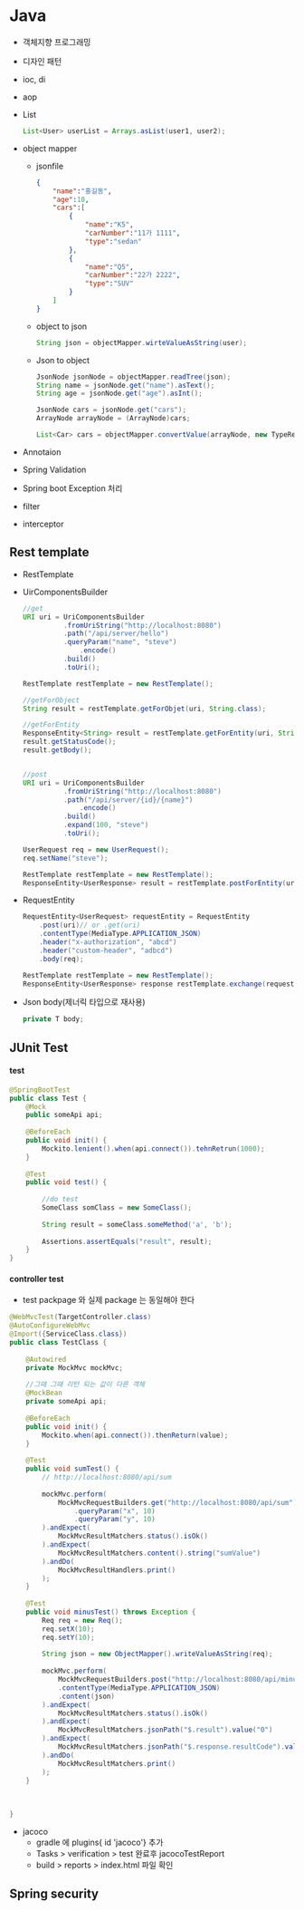 # Java



- 객체지향 프로그래밍

- 디자인 패턴

- ioc, di

- aop

- List

  ```java
  List<User> userList = Arrays.asList(user1, user2);
  ```

- object mapper

  - jsonfile

    ```json
    {
        "name":"홍길동",
        "age":10,
        "cars":[
            {
                "name":"K5",
                "carNumber":"11가 1111",
                "type":"sedan"
            },
            {
                "name":"Q5",
                "carNumber":"22가 2222",
                "type":"SUV"
            }
        ]
    }
    ```

    

  - object to json

    ```java
    String json = objectMapper.wirteValueAsString(user);
    ```

  - Json to object

    ```java
    JsonNode jsonNode = objectMapper.readTree(json);
    String name = jsonNode.get("name").asText();
    String age = jsonNode.get("age").asInt();
    
    JsonNode cars = jsonNode.get("cars");
    ArrayNode arrayNode = (ArrayNode)cars;
    
    List<Car> cars = objectMapper.convertValue(arrayNode, new TypeReference<List<Car>>(){});
    ```



- Annotaion
- Spring Validation
- Spring boot Exception 처리
- filter
- interceptor



## Rest template

- RestTemplate

- UirComponentsBuilder

  ```java
  //get
  URI uri = UriComponentsBuilder
      		.fromUriString("http://localhost:8080")
      		.path("/api/server/hello")
      		.queryParam("name", "steve")
     			.encode()
      		.build()
      		.toUri();
  
  RestTemplate restTemplate = new RestTemplate();
  
  //getForObject
  String result = restTemplate.getForObjet(uri, String.class);
  
  //getForEntity
  ResponseEntity<String> result = restTemplate.getForEntity(uri, String.class/*return type*/);
  result.getStatusCode();
  result.getBody();
  
  
  //post
  URI uri = UriComponentsBuilder
      		.fromUriString("http://localhost:8080")
      		.path("/api/server/{id}/{name}")
     			.encode()
      		.build()
      		.expand(100, "steve")
      		.toUri();
  
  UserRequest req = new UserRequest();
  req.setName("steve");
  
  RestTemplate restTemplate = new RestTemplate();
  ResponseEntity<UserResponse> result = restTemplate.postForEntity(uri, req, UserResponse.class);
  
  ```

- RequestEntity

  ```java
  RequestEntity<UserRequest> requestEntity = RequestEntity
      .post(uri)// or .get(uri)
      .contentType(MediaType.APPLICATION_JSON)
      .header("x-authorization", "abcd")
      .header("custom-header", "adbcd")
      .body(req);
  
  RestTemplate restTemplate = new RestTemplate();
  ResponseEntity<UserResponse> response restTemplate.exchange(requestEntity, UserResponse.class);
  ```

- Json body(제너릭 타입으로 재사용)

  ```java
  private T body;
  ```






## JUnit Test



#### test

```java
@SpringBootTest
public class Test {
    @Mock
    public someApi api;
    
    @BeforeEach
    public void init() {
        Mockito.lenient().when(api.connect()).tehnRetrun(1000);
    }
    
    @Test
    public void test() {
        
        //do test
        SomeClass somClass = new SomeClass();
        
        String result = someClass.someMethod('a', 'b');
        
        Assertions.assertEquals("result", result);
    }
}
```





#### controller test

- test packpage 와 실제 package 는 동일해야 한다

```java
@WebMvcTest(TargetController.class)
@AutoConfigureWebMvc
@Import({ServiceClass.class})
public class TestClass {
    
    @Autowired
    private MockMvc mockMvc;
 
    //그때 그때 리턴 되는 값이 다른 객체
    @MockBean
    private someApi api;
    
    @BeforeEach
    public void init() {
        Mockito.when(api.connect()).thenReturn(value);
    }
    
    @Test
    public void sumTest() {
        // http://localhost:8080/api/sum
        
        mockMvc.perform(
        	MockMvcRequestBuilders.get("http://localhost:8080/api/sum")
            	.queryParam("x", 10)
            	.queryParam("y", 10)
        ).andExpect(
        	MockMvcResultMatchers.status().isOk()
        ).andExpect(
        	MockMvcResultMatchers.content().string("sumValue")
        ).andDo(
        	MockMvcResultHandlers.print()
        );
    }
    
    @Test
    public void minusTest() throws Exception {
        Req req = new Req();
        req.setX(10);
        req.setY(10);
        
        String json = new ObjectMapper().writeValueAsString(req);
        
        mockMvc.perform(
        	MockMvcRequestBuilders.post("http://localhost:8080/api/minus")
            .contentType(MediaType.APPLICATION_JSON)
            .content(json)
        ).andExpect(
        	MockMvcResultMatchers.status().isOk()
        ).andExpect(
        	MockMvcResultMatchers.jsonPath("$.result").value("0")
        ).andExpect(
            MockMvcResultMatchers.jsonPath("$.response.resultCode").value("OK")
        ).andDo(
       		MockMvcResultMatchers.print() 
        );
    }
    
    
    
}
```



- jacoco
  - gradle 에 plugins{ id  'jacoco'} 추가
  - Tasks > verification > test 완료후 jacocoTestReport
  - build > reports > index.html 파일 확인





## Spring security
